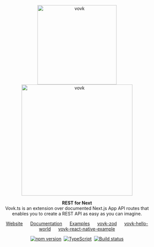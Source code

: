 <!--
TODO

Main: README
Docs: Review all, Repo readme, Algolia
vovk.dev: Review & fix doc links, README
Misc: update personal README, update pinned repos, add project to opensource.gubanov
-->

<p align="center">
  <img width="250" alt="vovk" src="https://github.com/finom/vovk/assets/1082083/86bfbbbb-3600-435b-a74c-c07bd0c4af4b"> <br>
  <picture>
    <source width="350" media="(prefers-color-scheme: dark)" srcset="https://github.com/finom/vovk/assets/1082083/35887c40-ad37-42ca-b0b3-1d3ec359b090">
    <source width="350" media="(prefers-color-scheme: light)" srcset="https://github.com/finom/vovk/assets/1082083/e8e4b68d-b713-4562-a55b-407c68215513">
    <img width="350" alt="vovk" src="https://github.com/finom/vovk/assets/1082083/e8e4b68d-b713-4562-a55b-407c68215513">
  </picture>
</p>

<p align="center">
  <strong>REST for Next</strong>
  <br />
  Vovk.ts is an extension over documented Next.js App API routes that enables you to create a REST API as easy as you can imagine.
</p>

<p align="center">
  <a href="https://vovk.dev/">Website</a>&nbsp;&nbsp;&nbsp;&nbsp;&nbsp;
  <a href="https://docs.vovk.dev/">Documentation</a>&nbsp;&nbsp;&nbsp;&nbsp;&nbsp;
  <a href="https://vovk-examples.vercel.app/">Examples</a>&nbsp;&nbsp;&nbsp;&nbsp;&nbsp;
  <a href="https://github.com/finom/vovk-zod">vovk-zod</a>&nbsp;&nbsp;&nbsp;&nbsp;&nbsp;
  <a href="https://github.com/finom/vovk-hello-world">vovk-hello-world</a>&nbsp;&nbsp;&nbsp;&nbsp;&nbsp;
  <a href="https://github.com/finom/vovk-react-native-example">vovk-react-native-example</a>
  
<br>
<p align="center">
  <a href="https://www.npmjs.com/package/vovk"><img src="https://badge.fury.io/js/vovk.svg" alt="npm version" /></a>&nbsp;
  <a href="https://www.typescriptlang.org/"><img src="https://img.shields.io/badge/%3C%2F%3E-TypeScript-%230074c1.svg" alt="TypeScript" /></a>&nbsp;
  <a href="https://github.com/finom/vovk/actions/workflows/main.yml"><img src="https://github.com/finom/vovk/actions/workflows/main.yml/badge.svg" alt="Build status" /></a>
</p>


